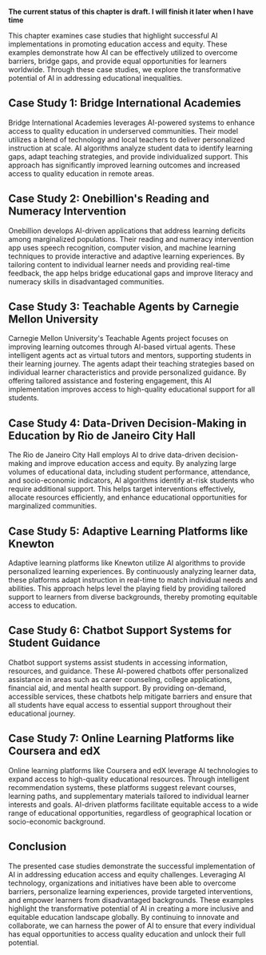 **The current status of this chapter is draft. I will finish it later when I have time**

This chapter examines case studies that highlight successful AI implementations in promoting education access and equity. These examples demonstrate how AI can be effectively utilized to overcome barriers, bridge gaps, and provide equal opportunities for learners worldwide. Through these case studies, we explore the transformative potential of AI in addressing educational inequalities.

Case Study 1: Bridge International Academies
--------------------------------------------

Bridge International Academies leverages AI-powered systems to enhance access to quality education in underserved communities. Their model utilizes a blend of technology and local teachers to deliver personalized instruction at scale. AI algorithms analyze student data to identify learning gaps, adapt teaching strategies, and provide individualized support. This approach has significantly improved learning outcomes and increased access to quality education in remote areas.

Case Study 2: Onebillion's Reading and Numeracy Intervention
------------------------------------------------------------

Onebillion develops AI-driven applications that address learning deficits among marginalized populations. Their reading and numeracy intervention app uses speech recognition, computer vision, and machine learning techniques to provide interactive and adaptive learning experiences. By tailoring content to individual learner needs and providing real-time feedback, the app helps bridge educational gaps and improve literacy and numeracy skills in disadvantaged communities.

Case Study 3: Teachable Agents by Carnegie Mellon University
------------------------------------------------------------

Carnegie Mellon University's Teachable Agents project focuses on improving learning outcomes through AI-based virtual agents. These intelligent agents act as virtual tutors and mentors, supporting students in their learning journey. The agents adapt their teaching strategies based on individual learner characteristics and provide personalized guidance. By offering tailored assistance and fostering engagement, this AI implementation improves access to high-quality educational support for all students.

Case Study 4: Data-Driven Decision-Making in Education by Rio de Janeiro City Hall
----------------------------------------------------------------------------------

The Rio de Janeiro City Hall employs AI to drive data-driven decision-making and improve education access and equity. By analyzing large volumes of educational data, including student performance, attendance, and socio-economic indicators, AI algorithms identify at-risk students who require additional support. This helps target interventions effectively, allocate resources efficiently, and enhance educational opportunities for marginalized communities.

Case Study 5: Adaptive Learning Platforms like Knewton
------------------------------------------------------

Adaptive learning platforms like Knewton utilize AI algorithms to provide personalized learning experiences. By continuously analyzing learner data, these platforms adapt instruction in real-time to match individual needs and abilities. This approach helps level the playing field by providing tailored support to learners from diverse backgrounds, thereby promoting equitable access to education.

Case Study 6: Chatbot Support Systems for Student Guidance
----------------------------------------------------------

Chatbot support systems assist students in accessing information, resources, and guidance. These AI-powered chatbots offer personalized assistance in areas such as career counseling, college applications, financial aid, and mental health support. By providing on-demand, accessible services, these chatbots help mitigate barriers and ensure that all students have equal access to essential support throughout their educational journey.

Case Study 7: Online Learning Platforms like Coursera and edX
-------------------------------------------------------------

Online learning platforms like Coursera and edX leverage AI technologies to expand access to high-quality educational resources. Through intelligent recommendation systems, these platforms suggest relevant courses, learning paths, and supplementary materials tailored to individual learner interests and goals. AI-driven platforms facilitate equitable access to a wide range of educational opportunities, regardless of geographical location or socio-economic background.

Conclusion
----------

The presented case studies demonstrate the successful implementation of AI in addressing education access and equity challenges. Leveraging AI technology, organizations and initiatives have been able to overcome barriers, personalize learning experiences, provide targeted interventions, and empower learners from disadvantaged backgrounds. These examples highlight the transformative potential of AI in creating a more inclusive and equitable education landscape globally. By continuing to innovate and collaborate, we can harness the power of AI to ensure that every individual has equal opportunities to access quality education and unlock their full potential.
